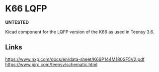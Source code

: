 # K66 LQFP

**UNTESTED**

Kicad component for the LQFP version of the K66 as used in Teensy 3.6.

## Links

https://www.nxp.com/docs/en/data-sheet/K66P144M180SF5V2.pdf
https://www.pjrc.com/teensy/schematic.html
